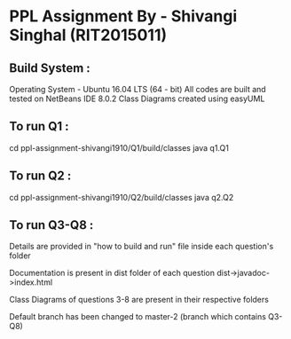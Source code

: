 # PPL Assignment By - Shivangi Singhal (RIT2015011)

## Build System :  
Operating System - Ubuntu 16.04 LTS (64 - bit)
All codes are built and tested on NetBeans IDE 8.0.2
Class Diagrams created using easyUML

## To run Q1 :
cd ppl-assignment-shivangi1910/Q1/build/classes
java q1.Q1

## To run Q2 :
cd ppl-assignment-shivangi1910/Q2/build/classes
java q2.Q2

## To run Q3-Q8 :
Details are provided in "how to build and run" file inside each question's folder

Documentation is present in dist folder of each question dist->javadoc->index.html

Class Diagrams of questions 3-8 are present in their respective folders

Default branch has been changed to master-2 (branch which contains Q3-Q8)
